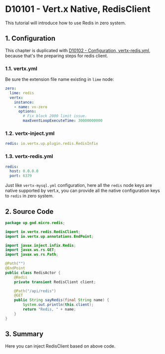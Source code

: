 # D10101 - Vert.x Native, RedisClient

This tutorial will introduce how to use Redis in zero system.

## 1. Configuration

This chapter is duplicated with [D10102 - Configuration, vertx-redis.yml](/doc/vertx-zero-tutorial/d10102-configuration-vertx-redisyml.md), because that's the preparing steps for redis client.

### 1.1. vertx.yml

Be sure the extension file name existing in `lime` node:

```yaml
zero:
  lime: redis
  vertx:
    instance:
    - name: vx-zero
      options:
        # Fix block 2000 limit issue.
        maxEventLoopExecuteTime: 30000000000
```

### 1.2. vertx-inject.yml

```yaml
redis: io.vertx.up.plugin.redis.RedisInfix
```

### 1.3. vertx-redis.yml

```yaml
redis:
  host: 0.0.0.0
  port: 6379
```

Just like `vertx-mysql.yml` configuration, here all the `redis` node keys are native supported by vert.x, you can provide all the native configuration keys to `redis` in zero system.

## 2. Source Code

```java
package up.god.micro.redis;

import io.vertx.redis.RedisClient;
import io.vertx.up.annotations.EndPoint;

import javax.inject.infix.Redis;
import javax.ws.rs.GET;
import javax.ws.rs.Path;

@Path("")
@EndPoint
public class RedisActor {
    @Redis
    private transient RedisClient client;

    @Path("/api/redis")
    @GET
    public String sayRedis(final String name) {
        System.out.println(this.client);
        return "Redis, " + name;
    }
}
```

## 3. Summary

Here you can inject RedisClient based on above code.



